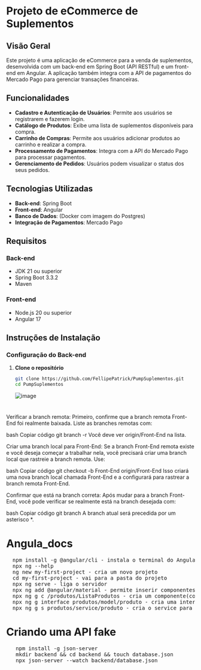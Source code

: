 # Projeto de eCommerce de Suplementos

## Visão Geral

Este projeto é uma aplicação de eCommerce para a venda de suplementos, desenvolvida com um back-end em Spring Boot (API RESTful) e um front-end em Angular. A aplicação também integra com a API de pagamentos do Mercado Pago para gerenciar transações financeiras.

## Funcionalidades

- **Cadastro e Autenticação de Usuários**: Permite aos usuários se registrarem e fazerem login.
- **Catálogo de Produtos**: Exibe uma lista de suplementos disponíveis para compra.
- **Carrinho de Compras**: Permite aos usuários adicionar produtos ao carrinho e realizar a compra.
- **Processamento de Pagamentos**: Integra com a API do Mercado Pago para processar pagamentos.
- **Gerenciamento de Pedidos**: Usuários podem visualizar o status dos seus pedidos.

## Tecnologias Utilizadas

- **Back-end**: Spring Boot
- **Front-end**: Angular
- **Banco de Dados**: (Docker com imagem do Postgres)
- **Integração de Pagamentos**: Mercado Pago

## Requisitos

### Back-end

- JDK 21 ou superior
- Spring Boot 3.3.2 
- Maven

### Front-end

- Node.js 20 ou superior
- Angular 17

## Instruções de Instalação

### Configuração do Back-end

1. **Clone o repositório**

    ```bash
    git clone https://github.com/FellipePatrick/PumpSuplementos.git
    cd PumpSuplementos
    ```

    ![image](https://github.com/user-attachments/assets/f881f158-5c15-4e1c-ab84-0056b9e8bcbc)
# 
Verificar a branch remota: Primeiro, confirme que a branch remota Front-End foi realmente baixada. Liste as branches remotas com:

bash
Copiar código
git branch -r
Você deve ver origin/Front-End na lista.

Criar uma branch local para Front-End: Se a branch Front-End remota existe e você deseja começar a trabalhar nela, você precisará criar uma branch local que rastreie a branch remota. Use:

bash
Copiar código
git checkout -b Front-End origin/Front-End
Isso criará uma nova branch local chamada Front-End e a configurará para rastrear a branch remota Front-End.

Confirmar que está na branch correta: Após mudar para a branch Front-End, você pode verificar se realmente está na branch desejada com:

bash
Copiar código
git branch
A branch atual será precedida por um asterisco *.

# Angula_docs

<pre>
  npm install -g @angular/cli - instala o terminal do Angula
  npx ng --help
  ng new my-first-project - cria um novo projeto
  cd my-first-project - vai para a pasta do projeto
  npx ng serve - liga o servidor
  npx ng add @angular/material - permite inserir componentes prontos do Angula
  npx ng g c /produtos/ListaProdutos - cria um componente(componente, html, scss e teste)
  npx ng g interface produtos/model/produto - cria uma interface para ser usada como base
  npx ng g s produtos/service/produto - cria o service para consumir a API
</pre>

# Criando uma API fake
<pre>
   npm install -g json-server
   mkdir backend && cd backend && touch database.json
   npx json-server --watch backend/database.json
</pre>

